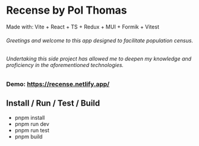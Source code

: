 # Recense by Pol Thomas

Made with: Vite + React + TS + Redux + MUI + Formik + Vitest

###### Greetings and welcome to this app designed to facilitate population census.

###### Undertaking this side project has allowed me to deepen my knowledge and proficiency in the aforementioned technologies.

### Demo: https://recense.netlify.app/

## Install / Run / Test / Build
- pnpm install
- pnpm run dev
- pnpm run test
- pnpm build